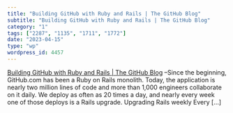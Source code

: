 ```yaml
---
title: "Building GitHub with Ruby and Rails | The GitHub Blog"
subtitle: "Building GitHub with Ruby and Rails | The GitHub Blog"
category: "1"
tags: ["2287", "1135", "1711", "1772"]
date: "2023-04-15"
type: "wp"
wordpress_id: 4457
---
```

[ Building GitHub with Ruby and Rails | The GitHub Blog]( https://github.blog/2023-04-06-building-github-with-ruby-and-rails/) –Since the beginning, GitHub.com has been a Ruby on Rails monolith. Today, the application is nearly two million lines of code and more than 1,000 engineers collaborate on it daily. We deploy as often as 20 times a day, and nearly every week one of those deploys is a Rails upgrade. Upgrading Rails weekly Every […]
